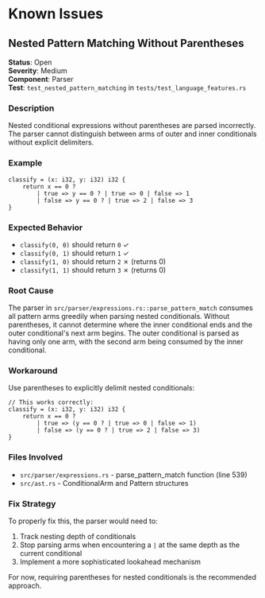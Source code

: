 # Known Issues

## Nested Pattern Matching Without Parentheses

**Status**: Open  
**Severity**: Medium  
**Component**: Parser  
**Test**: `test_nested_pattern_matching` in `tests/test_language_features.rs`

### Description
Nested conditional expressions without parentheses are parsed incorrectly. The parser cannot distinguish between arms of outer and inner conditionals without explicit delimiters.

### Example
```zen
classify = (x: i32, y: i32) i32 {
    return x == 0 ? 
        | true => y == 0 ? | true => 0 | false => 1
        | false => y == 0 ? | true => 2 | false => 3
}
```

### Expected Behavior
- `classify(0, 0)` should return `0` ✓
- `classify(0, 1)` should return `1` ✓
- `classify(1, 0)` should return `2` ✗ (returns 0)
- `classify(1, 1)` should return `3` ✗ (returns 0)

### Root Cause
The parser in `src/parser/expressions.rs::parse_pattern_match` consumes all pattern arms greedily when parsing nested conditionals. Without parentheses, it cannot determine where the inner conditional ends and the outer conditional's next arm begins. The outer conditional is parsed as having only one arm, with the second arm being consumed by the inner conditional.

### Workaround
Use parentheses to explicitly delimit nested conditionals:
```zen
// This works correctly:
classify = (x: i32, y: i32) i32 {
    return x == 0 ? 
        | true => (y == 0 ? | true => 0 | false => 1)
        | false => (y == 0 ? | true => 2 | false => 3)
}
```

### Files Involved
- `src/parser/expressions.rs` - parse_pattern_match function (line 539)
- `src/ast.rs` - ConditionalArm and Pattern structures

### Fix Strategy
To properly fix this, the parser would need to:
1. Track nesting depth of conditionals
2. Stop parsing arms when encountering a `|` at the same depth as the current conditional
3. Implement a more sophisticated lookahead mechanism

For now, requiring parentheses for nested conditionals is the recommended approach.